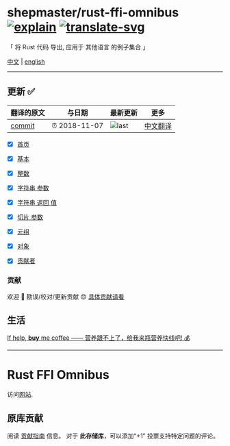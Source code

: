 # shepmaster/rust-ffi-omnibus [![explain]][source] [![translate-svg]][translate-list]

<!-- [![size-img]][size] -->

[explain]: http://llever.com/explain.svg
[source]: https://github.com/chinanf-boy/Source-Explain
[translate-svg]: http://llever.com/translate.svg
[translate-list]: https://github.com/chinanf-boy/chinese-translate-list
[size-img]: https://packagephobia.now.sh/badge?p=Name
[size]: https://packagephobia.now.sh/result?p=Name

「 将 Rust 代码 导出, 应用于 其他语言 的例子集合 」

[中文](./readme.md) | [english](https://github.com/shepmaster/rust-ffi-omnibus)

---

## 更新 ✅

<!-- doc-templite START generated -->
<!-- repo = 'shepmaster/rust-ffi-omnibus' -->
<!-- commit = 'c479dd6d6182f39767d0b300033afd5dcac4f785' -->
<!-- time = '2018-11-07' -->
翻译的原文 | 与日期 | 最新更新 | 更多
---|---|---|---
[commit] | ⏰ 2018-11-07 | ![last] | [中文翻译][translate-list]

[last]: https://img.shields.io/github/last-commit/shepmaster/rust-ffi-omnibus.svg
[commit]: https://github.com/shepmaster/rust-ffi-omnibus/tree/c479dd6d6182f39767d0b300033afd5dcac4f785

<!-- doc-templite END generated -->

- [x] [首页](./site/index.md)

- [x] [基本](./site/basics/index.md)

- [x] [整数](./site/integers/index.md)

- [x] [字符串 参数](./site/string_arguments/index.md)

- [x] [字符串 返回 值](./site/string_return/index.md)

- [x] [切片 参数](./site/slice_arguments/index.md)

- [x] [元组](./site/tuples/index.md)

- [x] [对象](./site/objects/index.md)

- [x] [贡献者](./site/contributors/index.md)

### 贡献

欢迎 👏 勘误/校对/更新贡献 😊 [具体贡献请看](https://github.com/chinanf-boy/chinese-translate-list#贡献)

## 生活

[If help, **buy** me coffee —— 营养跟不上了，给我来瓶营养快线吧! 💰](https://github.com/chinanf-boy/live-need-money)

---

# Rust FFI Omnibus

访问[网站][omnibus].

## 原库贡献

阅读 [贡献指南][contributing]
信息。 对于 **此存储库**，可以添加“+1”
投票支持特定问题的评论。

[omnibus]: http://jakegoulding.com/rust-ffi-omnibus/
[contributing]: CONTRIBUTING.md